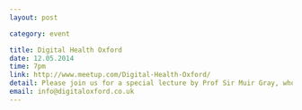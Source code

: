 ```yaml
---
layout: post

category: event

title: Digital Health Oxford
date: 12.05.2014
time: 7pm
link: http://www.meetup.com/Digital-Health-Oxford/
detail: Please join us for a special lecture by Prof Sir Muir Gray, who will present his vision for the future of digital health in the NHS - what can be improved, how to improve it, and where to aim our resources and attentions. Followed, as usual, by a drinks reception Speaker - Prof Sir Muir Gray
email: info@digitaloxford.co.uk
---
```

